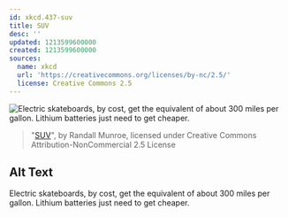 ```yaml
---
id: xkcd.437-suv
title: SUV
desc: ''
updated: 1213599600000
created: 1213599600000
sources:
  name: xkcd
  url: 'https://creativecommons.org/licenses/by-nc/2.5/'
  license: Creative Commons 2.5
---
```

![Electric skateboards, by cost, get the equivalent of about 300 miles per gallon.  Lithium batteries just need to get cheaper.](https://imgs.xkcd.com/comics/suv.png)
> "[SUV](https://xkcd.com/437/)", by Randall Munroe, licensed under Creative Commons Attribution-NonCommercial 2.5 License

## Alt Text
Electric skateboards, by cost, get the equivalent of about 300 miles per gallon.  Lithium batteries just need to get cheaper.
